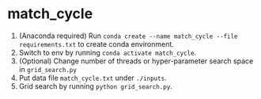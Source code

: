 # match_cycle

1. (Anaconda required) Run ```conda create --name match_cycle --file requirements.txt``` to create conda environment. 
2. Switch to env by running ```conda activate match_cycle```.
3. (Optional) Change number of threads or hyper-parameter search space in `grid_search.py`
4. Put data file `match_cycle.txt` under `./inputs`.
4. Grid search by running ```python grid_search.py```.